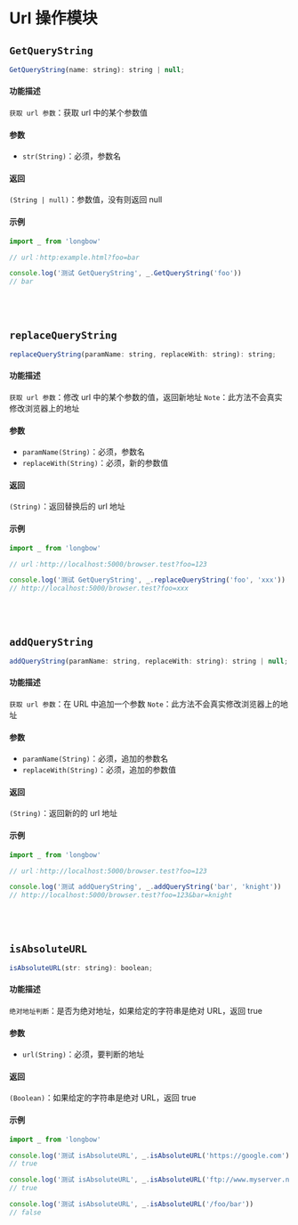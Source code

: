 # Url 操作模块

## `GetQueryString` <Badge text="0.0.1+"/>

``` javascript
GetQueryString(name: string): string | null;
```

#### 功能描述

`获取 url 参数`：获取 url 中的某个参数值

#### 参数

- `str(String)`：必须，参数名

#### 返回

`(String | null)`：参数值，没有则返回 null

#### 示例

``` javascript
import _ from 'longbow'

// url：http:example.html?foo=bar

console.log('测试 GetQueryString', _.GetQueryString('foo'))
// bar
```

<br>
<br>

## `replaceQueryString` <Badge text="0.0.1+"/>

``` javascript
replaceQueryString(paramName: string, replaceWith: string): string;
```

#### 功能描述

`获取 url 参数`：修改 url 中的某个参数的值，返回新地址
`Note`：此方法不会真实修改浏览器上的地址

#### 参数

- `paramName(String)`：必须，参数名
- `replaceWith(String)`：必须，新的参数值

#### 返回

`(String)`：返回替换后的 url 地址

#### 示例

``` javascript
import _ from 'longbow'

// url：http://localhost:5000/browser.test?foo=123

console.log('测试 GetQueryString', _.replaceQueryString('foo', 'xxx'))
// http://localhost:5000/browser.test?foo=xxx
```

<br>
<br>

## `addQueryString` <Badge text="0.0.1+"/>

``` javascript
addQueryString(paramName: string, replaceWith: string): string | null;
```

#### 功能描述

`获取 url 参数`：在 URL 中追加一个参数
`Note`：此方法不会真实修改浏览器上的地址

#### 参数

- `paramName(String)`：必须，追加的参数名
- `replaceWith(String)`：必须，追加的参数值

#### 返回

`(String)`：返回新的的 url 地址

#### 示例

``` javascript
import _ from 'longbow'

// url：http://localhost:5000/browser.test?foo=123

console.log('测试 addQueryString', _.addQueryString('bar', 'knight'))
// http://localhost:5000/browser.test?foo=123&bar=knight
```

<br>
<br>

## `isAbsoluteURL` <Badge text="0.0.1+"/>

``` javascript
isAbsoluteURL(str: string): boolean;
```

#### 功能描述

`绝对地址判断`：是否为绝对地址，如果给定的字符串是绝对 URL，返回 true

#### 参数

- `url(String)`：必须，要判断的地址

#### 返回

`(Boolean)`：如果给定的字符串是绝对 URL，返回 true

#### 示例

``` javascript
import _ from 'longbow'

console.log('测试 isAbsoluteURL', _.isAbsoluteURL('https://google.com'))
// true

console.log('测试 isAbsoluteURL', _.isAbsoluteURL('ftp://www.myserver.net'))
// true

console.log('测试 isAbsoluteURL', _.isAbsoluteURL('/foo/bar'))
// false
```

<br>
<br>

